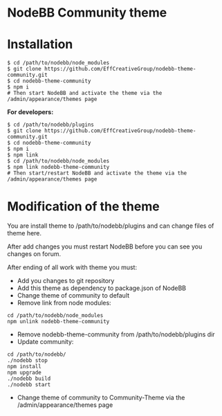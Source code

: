 NodeBB Community theme
======================

# Installation

```
$ cd /path/to/nodebb/node_modules
$ git clone https://github.com/EffCreativeGroup/nodebb-theme-community.git
$ cd nodebb-theme-community
$ npm i
# Then start NodeBB and activate the theme via the /admin/appearance/themes page
```

**For developers:**

```
$ cd /path/to/nodebb/plugins
$ git clone https://github.com/EffCreativeGroup/nodebb-theme-community.git
$ cd nodebb-theme-community
$ npm i
$ npm link
$ cd /path/to/nodebb/node_modules
$ npm link nodebb-theme-community
# Then start/restart NodeBB and activate the theme via the /admin/appearance/themes page
```

# Modification of the theme

You are install theme to /path/to/nodebb/plugins and can change files of theme here.

After add changes you must restart NodeBB before you can see you changes on forum.

After ending of all work with theme you must: 
* Add you changes to git repository 
* Add this theme as dependency to package.json of NodeBB
* Change theme of community to default
* Remove link from node modules: 
```
cd /path/to/nodebb/node_modules
npm unlink nodebb-theme-community
``` 
* Remove nodebb-theme-community from /path/to/nodebb/plugins dir
* Update community:
```
cd /path/to/nodebb/
./nodebb stop
npm install
npm upgrade
./nodebb build
./nodebb start
```
* Change theme of community to Community-Theme via the /admin/appearance/themes page

